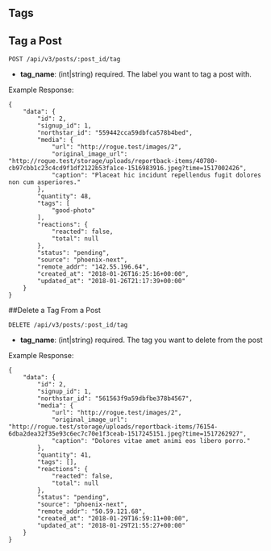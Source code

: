 ## Tags

## Tag a Post

```
POST /api/v3/posts/:post_id/tag
```
  - **tag_name**: (int|string) required.
    The label you want to tag a post with. 

Example Response:

```
{
    "data": {
        "id": 2,
        "signup_id": 1,
        "northstar_id": "559442cca59dbfca578b4bed",
        "media": {
            "url": "http://rogue.test/images/2",
            "original_image_url": "http://rogue.test/storage/uploads/reportback-items/40780-cb97cbb1c23c4cd9f1df2122b53fa1ce-1516983916.jpeg?time=1517002426",
            "caption": "Placeat hic incidunt repellendus fugit dolores non cum asperiores."
        },
        "quantity": 48,
        "tags": [
            "good-photo"
        ],
        "reactions": {
            "reacted": false,
            "total": null
        },
        "status": "pending",
        "source": "phoenix-next",
        "remote_addr": "142.55.196.64",
        "created_at": "2018-01-26T16:25:16+00:00",
        "updated_at": "2018-01-26T21:17:39+00:00"
    }
}
```

##Delete a Tag From a Post
```
DELETE /api/v3/posts/:post_id/tag
```
  - **tag_name**: (int|string) required.
    The tag you want to delete from the post

Example Response:

```
{
    "data": {
        "id": 2,
        "signup_id": 1,
        "northstar_id": "561563f9a59dbfbe378b4567",
        "media": {
            "url": "http://rogue.test/images/2",
            "original_image_url": "http://rogue.test/storage/uploads/reportback-items/76154-6dba2dea32f35e93c6ec7c70e1f3ceab-1517245151.jpeg?time=1517262927",
            "caption": "Dolores vitae amet animi eos libero porro."
        },
        "quantity": 41,
        "tags": [],
        "reactions": {
            "reacted": false,
            "total": null
        },
        "status": "pending",
        "source": "phoenix-next",
        "remote_addr": "50.59.121.68",
        "created_at": "2018-01-29T16:59:11+00:00",
        "updated_at": "2018-01-29T21:55:27+00:00"
    }
}
```
